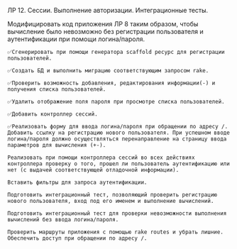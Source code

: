 ЛР 12. Сессии. Выполнение авторизации. Интеграционные тесты.

Модифицировать код приложения ЛР 8 таким образом, чтобы вычисление было невозможно без регистрации пользователя и аутентификации при помощи логина/пароля.

    ✅Сгенерировать при помощи генератора scaffold ресурс для регистрации пользователей.

    ✅Создать БД и выполнить миграцию соответствующим запросом rake.

    ✅Проверить возможность добавления, редактирования информации(-) и получения списка пользователей.

    ✅Удалить отображение поля пароля при просмотре списка пользователей.

    ✅Добавить контроллер сессий.

    ✅Реализовать форму для ввода логина/пароля при обращении по адресу /. Добавить ссылку на регистрацию нового пользователя. При успешном вводе логина/пароля должно осуществляться перенаправление на страницу ввода параметров для вычисления (+-).

    Реализовать при помощи контроллера сессий во всех действиях контроллера проверку о того, прошел ли пользователь аутентификацию или нет (с выдачей соответствующей отладочной информации).

    Вставить фильтры для запроса аутентификации.

    Подготовить интеграционный тест, позволяющий проверить регистрацию нового пользователя, вход под его именем и выполнение вычислений.

    Подготовить интеграционный тест для проверки невозможности выполнения вычислений без ввода логина/пароля.

    Проверить маршруты приложения с помощью rake routes и убрать лишние. Обеспечить доступ при обращении по адресу /.

